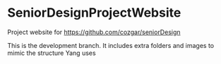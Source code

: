 # SeniorDesignProjectWebsite
Project website for https://github.com/cozgar/seniorDesign

This is the development branch. It includes extra folders and images to mimic the structure Yang uses
